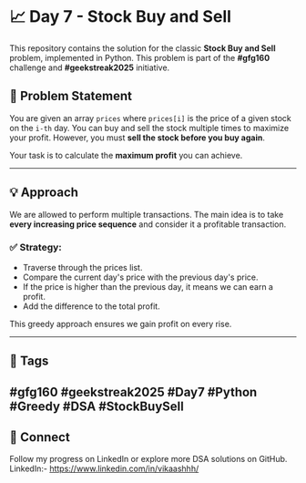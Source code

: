 # 📈 Day 7 - Stock Buy and Sell

This repository contains the solution for the classic **Stock Buy and Sell** problem, implemented in Python. This problem is part of the **#gfg160** challenge and **#geekstreak2025** initiative.

## 🚀 Problem Statement

You are given an array `prices` where `prices[i]` is the price of a given stock on the `i-th` day. You can buy and sell the stock multiple times to maximize your profit. However, you must **sell the stock before you buy again**.

Your task is to calculate the **maximum profit** you can achieve.

---

## 💡 Approach

We are allowed to perform multiple transactions. The main idea is to take **every increasing price sequence** and consider it a profitable transaction.

### ✅ Strategy:

- Traverse through the prices list.
- Compare the current day's price with the previous day's price.
- If the price is higher than the previous day, it means we can earn a profit.
- Add the difference to the total profit.

This greedy approach ensures we gain profit on every rise.

---
## 🔖 Tags
#gfg160 #geekstreak2025 #Day7 #Python #Greedy #DSA #StockBuySell
---
## 🤝 Connect
Follow my progress on LinkedIn or explore more DSA solutions on GitHub.
LinkedIn:- https://www.linkedin.com/in/vikaashhh/

